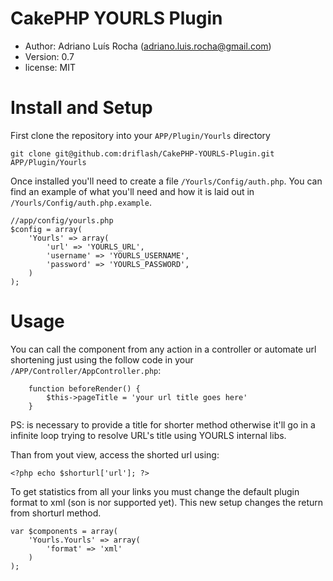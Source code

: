 # CakePHP YOURLS Plugin
* Author:  Adriano Luís Rocha (adriano.luis.rocha@gmail.com)
* Version: 0.7
* license: MIT
# Install and Setup
First clone the repository into your `APP/Plugin/Yourls` directory

	git clone git@github.com:driflash/CakePHP-YOURLS-Plugin.git APP/Plugin/Yourls

Once installed you'll need to create a file `/Yourls/Config/auth.php`. You can find an example of what you'll need and how it is laid out in `/Yourls/Config/auth.php.example`.

	//app/config/yourls.php
	$config = array(
		'Yourls' => array(
			'url' => 'YOURLS_URL',
			'username' => 'YOURLS_USERNAME',
			'password' => 'YOURLS_PASSWORD',
		)
	);

# Usage
You can call the component from any action in a controller or automate url shortening just using the follow code in your `/APP/Controller/AppController.php`:

		function beforeRender() {
			$this->pageTitle = 'your url title goes here'
		}

PS: is necessary to provide a title for shorter method otherwise it'll go in a infinite loop trying to resolve URL's title using YOURLS internal libs.

Than from yout view, access the shorted url using:

	<?php echo $shorturl['url']; ?>

To get statistics from all your links you must change the default plugin format to xml (son is nor supported yet). This new setup changes the return from shorturl method.

	var $components = array(
		'Yourls.Yourls' => array(
			'format' => 'xml'
		)
	);
